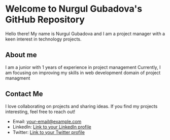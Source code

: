 # Welcome to Nurgul Gubadova's GitHub Repository

Hello there! My name is Nurgul Gubadova and I am a project manager with a keen interest in technology projects.

## About me

I am a junior with 1 years of experience in project management Currently, I am focusing on improving my skills in web development domain of project managment

## Contact Me

I love collaborating on projects and sharing ideas. If you find my projects interesting, feel free to reach out!

- Email: your-email@example.com
- LinkedIn: [Link to your LinkedIn profile]([#](https://www.linkedin.com/in/nurgul-gubadova-b077701a2/))
- Twitter: [Link to your Twitter profile]([#](https://www.linkedin.com/in/nurgul-gubadova-b077701a2/))

